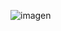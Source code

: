 ![imagen](https://github.com/sofi131/proyecto_django/assets/91051075/f536f2e0-8232-4019-bdb1-0338f17aff98) <br>

